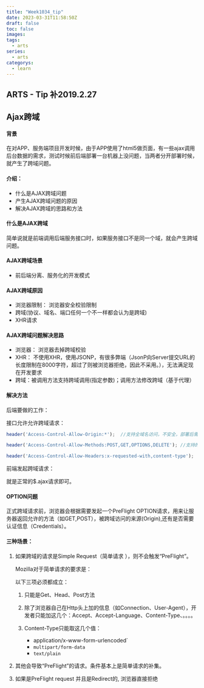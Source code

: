```yaml
---
title: "Week1034_tip"
date: 2023-03-31T11:58:50Z
draft: false 
toc: false
images:
tags:
  - arts 
series:
  - arts 
categorys:
  - learn 
---
```


## ARTS - Tip 补2019.2.27

## Ajax跨域

#### 背景

在对APP、服务端项目开发时候，由于APP使用了html5做页面，有一些ajax调用后台数据的需求，测试时候前后端部署一台机器上没问题，当两者分开部署时候，就产生了跨域问题。



#### 介绍：

+ 什么是AJAX跨域问题
+ 产生AJAX跨域问题的原因
+ 解决AJAX跨域的思路和方法

#### 什么是AJAX跨域

简单说就是前端调用后端服务接口时，如果服务接口不是同一个域，就会产生跨域问题。

#### AJAX跨域场景

* 前后端分离、服务化的开发模式

#### AJAX跨域原因

+ 浏览器限制： 浏览器安全校验限制
+ 跨域(协议、域名、端口任何一个不一样都会认为是跨域)
+ XHR请求

#### AJAX跨域问题解决思路

* 浏览器： 浏览器去掉跨域校验
* XHR： 不使用XHR，使用JSONP，有很多弊端（JsonP向Server提交URL的长度限制在8000字符，超过了则被浏览器拒绝，因此不采用。），无法满足现在开发要求
* 跨域：被调用方法支持跨域调用(指定参数)；调用方法修改跨域（基于代理）



#### 解决方法

后端要做的工作：

接口允许允许跨域请求：

```javascript
header('Access-Control-Allow-Origin:*');  //支持全域名访问，不安全，部署后需要限制为R.com

header('Access-Control-Allow-Methods:POST,GET,OPTIONS,DELETE'); //支持的http动作

header('Access-Control-Allow-Headers:x-requested-with,content-type');  //响应头 请按照自己需求添加。
```

前端发起跨域请求：

就是正常的$.ajax请求即可。



#### OPTION问题

正式跨域请求前，浏览器会根据需要发起一个PreFlight OPTION请求，用来让服务器返回允许的方法（如GET,POST），被跨域访问的来源(Origin),还有是否需要认证信息（Credentials）。

#### 三种场景：

1. 如果跨域的请求是Simple Request（简单请求 ），则不会触发“PreFlight”。

   Mozilla对于简单请求的要求是：

   以下三项必须都成立：
   1. 只能是Get、Head、Post方法

   2. 除了浏览器自己在Http头上加的信息（如Connection、User-Agent），开发者只能加这几个：Accept、Accept-Language、Content-Type、。。。。

   3. Content-Type只能取这几个值：

      * application/x-www-form-urlencoded`
      * `multipart/form-data`
      * `text/plain`

      

2. 其他会导致“PreFlight”的请求。条件基本上是简单请求的补集。

3. 如果是PreFlight request 并且是Redirect的, 浏览器直接拒绝